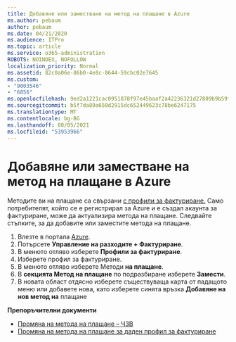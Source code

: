 ```yaml
---
title: Добавяне или заместване на метод на плащане в Azure
ms.author: pebaum
author: pebaum
ms.date: 04/21/2020
ms.audience: ITPro
ms.topic: article
ms.service: o365-administration
ROBOTS: NOINDEX, NOFOLLOW
localization_priority: Normal
ms.assetid: 82c0a06e-86b0-4e8c-8644-59cbc02e7645
ms.custom:
- "9003546"
- "6856"
ms.openlocfilehash: 9ed2a1221cac0951878f97e45baaf2a42236321d27809b9b59f612343f66fd58
ms.sourcegitcommit: b5f7da89a650d2915dc652449623c78be6247175
ms.translationtype: MT
ms.contentlocale: bg-BG
ms.lasthandoff: 08/05/2021
ms.locfileid: "53953966"
---
```

# <a name="add-or-replace-payment-method-in-azure"></a>Добавяне или заместване на метод на плащане в Azure

Методите ви на плащане са свързани [с профили за фактуриране.](https://docs.microsoft.com/azure/billing/billing-how-to-change-credit-card?WT.mc_id=Portal-Microsoft_Azure_Support#change-payment-method-for-a-billing-profile) Само потребителят, който се е регистрирал за Azure и е създал акаунта за фактуриране, може да актуализира метода на плащане. Следвайте стъпките, за да добавите или заместите метода на плащане.

1. Влезте в портала [Azure](https://portal.azure.com/).
2. Потърсете **Управление на разходите + Фактуриране**.
3. В менюто отляво изберете **Профили за фактуриране**.
4. Изберете профил за фактуриране.
5. В менюто отляво изберете Методи **на плащане**.
6. В **секцията Метод на плащане** по подразбиране изберете **Замести**.
7. В новата област отдясно изберете съществуваща карта от падащото меню или добавете нова, като изберете синята връзка **Добавяне на нов метод на** плащане

**Препоръчителни документи**

- [Промяна на метода на плащане – ЧЗВ](https://docs.microsoft.com/azure/billing/billing-how-to-change-credit-card?WT.mc_id=Portal-Microsoft_Azure_Support#frequently-asked-questions)
- [Промяна на метода на плащане за даден профил за фактуриране](https://docs.microsoft.com/azure/cost-management-billing/manage/change-credit-card?WT.mc_id=Portal-Microsoft_Azure_Support#manage-credit-cards-for-a-microsoft-customer-agreement)
